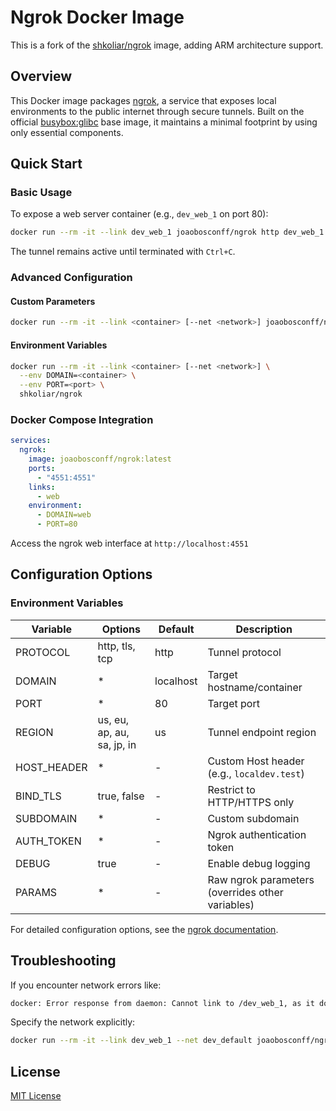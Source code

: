 # Ngrok Docker Image 

This is a fork of the [shkoliar/ngrok](https://hub.docker.com/r/shkoliar/ngrok) image, adding ARM architecture support.

## Overview

This Docker image packages [ngrok](https://ngrok.com), a service that exposes local environments to the public internet through secure tunnels. Built on the official [busybox:glibc](https://hub.docker.com/_/busybox) base image, it maintains a minimal footprint by using only essential components.

## Quick Start

### Basic Usage

To expose a web server container (e.g., `dev_web_1` on port 80):

```bash
docker run --rm -it --link dev_web_1 joaobosconff/ngrok http dev_web_1:80
```

The tunnel remains active until terminated with `Ctrl+C`.

### Advanced Configuration

#### Custom Parameters

```bash
docker run --rm -it --link <container> [--net <network>] joaobosconff/ngrok <params> <container>:<port>
```

#### Environment Variables

```bash
docker run --rm -it --link <container> [--net <network>] \
  --env DOMAIN=<container> \
  --env PORT=<port> \
  shkoliar/ngrok
```

### Docker Compose Integration

```yaml
services:
  ngrok:
    image: joaobosconff/ngrok:latest
    ports:
      - "4551:4551"
    links:
      - web
    environment:
      - DOMAIN=web
      - PORT=80
```

Access the ngrok web interface at `http://localhost:4551`

## Configuration Options

### Environment Variables

| Variable    | Options                    | Default   | Description                                        |
|------------|----------------------------|-----------|---------------------------------------------------|
| PROTOCOL   | http, tls, tcp            | http      | Tunnel protocol                                    |
| DOMAIN     | *                         | localhost | Target hostname/container                          |
| PORT       | *                         | 80        | Target port                                        |
| REGION     | us, eu, ap, au, sa, jp, in| us        | Tunnel endpoint region                            |
| HOST_HEADER| *                         | -         | Custom Host header (e.g., `localdev.test`)        |
| BIND_TLS   | true, false               | -         | Restrict to HTTP/HTTPS only                        |
| SUBDOMAIN  | *                         | -         | Custom subdomain                                   |
| AUTH_TOKEN | *                         | -         | Ngrok authentication token                         |
| DEBUG      | true                      | -         | Enable debug logging                               |
| PARAMS     | *                         | -         | Raw ngrok parameters (overrides other variables)   |

For detailed configuration options, see the [ngrok documentation](https://ngrok.com/docs).

## Troubleshooting

If you encounter network errors like:

```bash
docker: Error response from daemon: Cannot link to /dev_web_1, as it does not belong to the default network.
```

Specify the network explicitly:

```bash
docker run --rm -it --link dev_web_1 --net dev_default joaobosconff/ngrok http dev_web_1:80
```

## License

[MIT License](../../blob/master/LICENSE)
